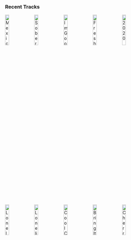 ### Recent Tracks
[<img src='https://lastfm.freetls.fastly.net/i/u/300x300/b1f96573145029a3490440a7e3b94743.png' width='16%' height='16%' alt='Mexico'>](https://www.last.fm/music/husbands/_/mexico)&nbsp;&nbsp;&nbsp;&nbsp;[<img src='https://lastfm.freetls.fastly.net/i/u/300x300/d23ad48276498bd14565ecb1f028af83.png' width='16%' height='16%' alt='Sober Up (feat. Rivers Cuomo)'>](https://www.last.fm/music/ajr/_/sober%2bup%2b%2528feat.%2brivers%2bcuomo%2529)&nbsp;&nbsp;&nbsp;&nbsp;[<img src='https://lastfm.freetls.fastly.net/i/u/300x300/805d3181176719fe5a271dfa62ca9669.png' width='16%' height='16%' alt='Im Good'>](https://www.last.fm/music/wafia/_/i%2527m%2bgood)&nbsp;&nbsp;&nbsp;&nbsp;[<img src='https://lastfm.freetls.fastly.net/i/u/300x300/4ab105c9fcafd49a22348a8cfbc7821d.png' width='16%' height='16%' alt='Fresh Squeezed'>](https://www.last.fm/music/duncan%2bfellows/_/fresh%2bsqueezed)&nbsp;&nbsp;&nbsp;&nbsp;[<img src='https://lastfm.freetls.fastly.net/i/u/300x300/b1aa24c5c51b2db42a38650e6af43db1.png' width='16%' height='16%' alt='2020'>](https://www.last.fm/music/the%2bworld%2bof%2bbirds/_/2020)&nbsp;&nbsp;&nbsp;&nbsp;<br>[<img src='https://lastfm.freetls.fastly.net/i/u/300x300/1ee5f82362efb25fadc3a75cf4b17fac.png' width='16%' height='16%' alt='Lonely Town'>](https://www.last.fm/music/brandon%2bflowers/_/lonely%2btown)&nbsp;&nbsp;&nbsp;&nbsp;[<img src='https://lastfm.freetls.fastly.net/i/u/300x300/e3a2009704369b6896ee31325d24e05e.png' width='16%' height='16%' alt='Loneliness'>](https://www.last.fm/music/aaron%2btaos/_/loneliness)&nbsp;&nbsp;&nbsp;&nbsp;[<img src='https://lastfm.freetls.fastly.net/i/u/300x300/43cfaa11f6eb41b49ad5b26583d4627a.png' width='16%' height='16%' alt='Cool Change'>](https://www.last.fm/music/little%2briver%2bband/_/cool%2bchange)&nbsp;&nbsp;&nbsp;&nbsp;[<img src='https://lastfm.freetls.fastly.net/i/u/300x300/0f6ca00ed3189753f6faf387367679a2.png' width='16%' height='16%' alt='Bring It On Home (feat. Phillip Phillips & Maddie Poppe)'>](https://www.last.fm/music/american%2bauthors/_/bring%2bit%2bon%2bhome%2b%2528feat.%2bphillip%2bphillips%2b%2526%2bmaddie%2bpoppe%2529)&nbsp;&nbsp;&nbsp;&nbsp;[<img src='https://lastfm.freetls.fastly.net/i/u/300x300/51d3a5ccf7814eaece8323547ebaef29.png' width='16%' height='16%' alt='Cherry'>](https://www.last.fm/music/moose%2bblood/_/cherry)&nbsp;&nbsp;&nbsp;&nbsp;<br>